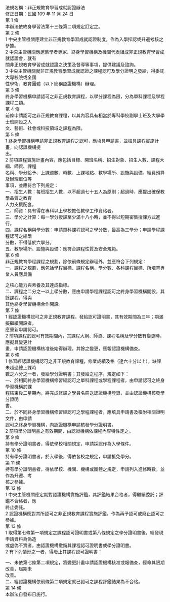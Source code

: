 法規名稱：非正規教育學習成就認證辦法  
修正日期：民國 109 年 11 月 24 日  
第 1 條  
本辦法依終身學習法第十三條第二項規定訂定之。  
第 2 條  
1 中央主管機關應建立非正規教育學習成就認證制度，作為入學採認或升遷考核之參據。  
2 中央主管機關應邀集學者專家、終身學習機構及機關代表組成非正規教育學習成就認證會，就有  
關非正規教育學習成就認證之決策及督導等事項，提供建議及諮詢。  
3 中央主管機關就非正規教育學習成就認證之課程認可及學分證明之發給，得委託大專校院或全國  
性學術、教育團體（以下簡稱認證機構）辦理。  
第 3 條  
終身學習機構申請認可之非正規教育課程，以學分課程為限，分為單科課程及學程課程二類。  
第 4 條  
前條申請認可之非正規教育課程，以其內容具有相當於專科學校副學士班及大學學士班開設之人  
文、藝術、社會或科技領域之課程為限。  
第 5 條  
1 終身學習機構申請非正規教育課程之認可，應填具申請書，並檢具課程實施計畫，向認證機構提  
出。  
2 前項課程實施計畫內容，應包括目標、開班名稱、招生對象、招生人數、課程大綱、師資、課程  
名稱、學分給予、上課週數、時數、上課地點、教學場所、設施與設備、經費預算及辦理單位等  
事項，並應符合下列規定：  
一、招生人數：每班招生人數，以不超過七十五人為原則；超過時，應提出確保教學品質之教育  
人力支援配套。  
二、師資：具有得在專科以上學校擔任教學工作資格者。  
三、學分之計算：每一學分授課至少滿十八小時，並不得以短期密集授課方式進行。  
四、課程名稱與學分數：申請單科課程認可之學分數，最高為三學分；申請學程課程認可之總學  
分數，不得低於六學分。  
五、教學場所、設施與設備：應符合課程性質及安全規範。  
第 6 條  
非正規教育學程課程之規劃，除依前條規定辦理外，並應符合下列規定：  
一、課程之規劃，應包括學程目標、課程名稱、學分數、各科課程目標、所培育專業人員應具備  


之核心能力與素養及其達成指標。  
二、課程之二分之一以上學分數，應由申請學程課程認可之終身學習機構開設，其餘課程，得與  
其他終身學習機構合作開設。  
第 7 條  
1 經認證機構認可之非正規教育課程，發給認可證明書，其有效期間為三年；期滿擬繼續開設者，  
應重新申請認可。  
2 前項課程於認可有效期間內，其課程大綱、師資、課程名稱及學分數有變更時，應擬具變更計  
畫，申請認證機構核准後始得辦理，其餘之變更，應報認證機構備查。  
第 8 條  
1 修習經認證機構認可之非正規教育課程，修業成績及格（達六十分以上），缺課未超過總上課時  
數之六分之一者，發給學分證明書；其發給之程序，規定如下：  
一、於相同終身學習機構修習經認可之單科課程或學程課程者，由申請認可之終身學習機構於課  
程結束後二星期內，將完成修課之學員名冊送認證機構登錄，並由認證機構核發學分證明  
書。  
二、於不同終身學習機構修習經認可之學程課程者，應填具申請書及檢附相關證明文件，由申請  
認可之終身學習機構，向認證機構申請核發學分證明書。  
2 前項學分證明書之有效期間，由認證機構依課程內容特性定之。  
第 9 條  
持有學分證明書者，得依學校相關規定，申請採認作為入學條件。  
第 10 條  
持有學分證明書者，於入學後，得依各校之規定，申請抵免學分。  
第 11 條  
持有學分證明書者，得依學校、機關、機構或團體之規定，申請列入進修時數，並作為升遷、考  
核之參據。  
第 12 條  
1 中央主管機關應定期對認證機構實施評鑑，其評鑑結果合格者，得繼續委託；評鑑不合格者，應  
終止委託。  
2 認證機構應對其所認可之非正規教育課程實施評鑑，作為再予認可或廢止認可之參據。  
第 13 條  
1 取得第七條第一項規定之課程認可證明書或第八條規定之學分證明書後，經發現申請資料為偽造  
或虛偽不實者，由認證機構撤銷其課程認可證明書或學分證明書。  
2 有下列情形之一者，得廢止其課程認可證明書：  


一、未依第七條第二項規定，將變更計畫申請認證機構核准或報備查，經命其限期改善，屆期未  
改善。  
二、經認證機構依前條第二項規定就已認可之課程評鑑結果為不合格。  
第 14 條  
本辦法自發布日施行。  


